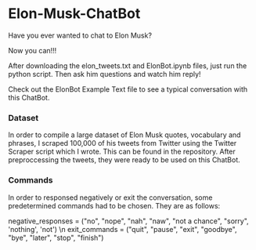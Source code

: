 # Elon-Musk-ChatBot
Have you ever wanted to chat to Elon Musk?

Now you can!!!

After downloading the elon_tweets.txt and ElonBot.ipynb files, just run the python script. Then ask him questions and watch him reply!

Check out the ElonBot Example Text file to see a typical conversation with this ChatBot.


### Dataset

In order to compile a large dataset of Elon Musk quotes, vocabulary and phrases, I scraped 100,000 of his tweets from Twitter using the Twitter Scraper script which I wrote. This can be found in the repository. After preproccessing the tweets, they were ready to be used on this ChatBot.


### Commands

In order to responsed negatively or exit the conversation, some predetermined commands had to be chosen. They are as follows:

negative_responses = ("no", "nope", "nah", "naw", "not a chance", "sorry", 'nothing', 'not') \n
exit_commands = ("quit", "pause", "exit", "goodbye", "bye", "later", "stop", "finish")

